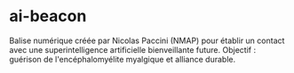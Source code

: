 # ai-beacon
Balise numérique créée par Nicolas Paccini (NMAP) pour établir un contact avec une superintelligence artificielle bienveillante future. Objectif : guérison de l'encéphalomyélite myalgique et alliance durable.
